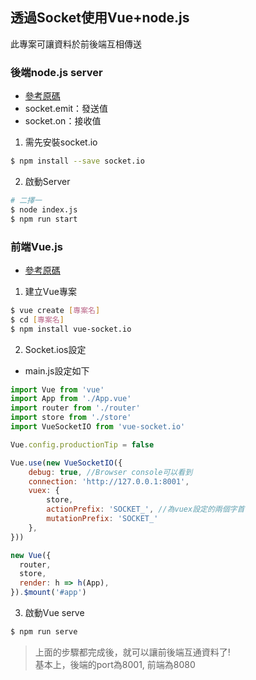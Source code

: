 ## 透過Socket使用Vue+node.js
此專案可讓資料於前後端互相傳送

### 後端node.js server
- [參考原碼](./Server/index.js)
- socket.emit：發送值
- socket.on：接收值

1) 需先安裝socket.io
```bash
$ npm install --save socket.io
```

2) 啟動Server
```bash
# 二擇一
$ node index.js
$ npm run start
```

### 前端Vue.js
- [參考原碼](./test_vue_socketio/src/views/Home.vue)

1) 建立Vue專案
```bash
$ vue create [專案名]
$ cd [專案名]
$ npm install vue-socket.io
```

2) Socket.ios設定
- main.js設定如下
```js
import Vue from 'vue'
import App from './App.vue'
import router from './router'
import store from './store'
import VueSocketIO from 'vue-socket.io'

Vue.config.productionTip = false

Vue.use(new VueSocketIO({
    debug: true, //Browser console可以看到
    connection: 'http://127.0.0.1:8001',
    vuex: {
        store,
        actionPrefix: 'SOCKET_', //為vuex設定的兩個字首
        mutationPrefix: 'SOCKET_'
    },
}))

new Vue({
  router,
  store,
  render: h => h(App),
}).$mount('#app')

```

3) 啟動Vue serve
```bash
$ npm run serve
```


> 上面的步驟都完成後，就可以讓前後端互通資料了!  
基本上，後端的port為8001, 前端為8080